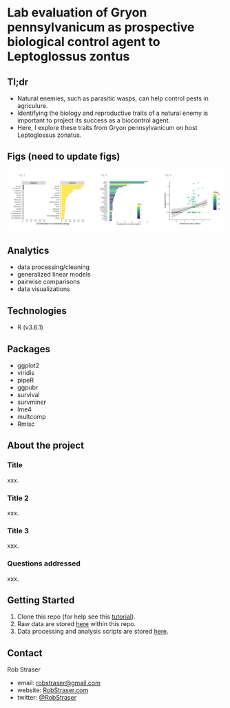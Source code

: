 # Lab evaluation of Gryon pennsylvanicum as prospective biological control agent to Leptoglossus zontus

## Tl;dr

* Natural enemies, such as parasitic wasps, can help control pests in agriculure. 
* Identifying the biology and reproductive traits of a natural enemy is important to project its success as a biocontrol agent. 
* Here, I explore these traits from Gryon pennsylvanicum on host Leptoglossus zonatus.

## Figs (need to update figs)
![all_figs](https://github.com/rstraser/iEval_sentiment_analysis/blob/main/fig/all_figs.png)


## Analytics
* data processing/cleaning
* generalized linear models
* pairwise comparisons
* data visualizations

## Technologies
* R (v3.6.1)

## Packages
* ggplot2
* viridis
* pipeR
* ggpubr
* survival
* survminer
* lme4
* multcomp
* Rmisc


## About the project

### Title

xxx.

### Title 2

xxx.

### Title 3

xxx.


### Questions addressed

xxx.


## Getting Started

1. Clone this repo (for help see this [tutorial](https://help.github.com/articles/cloning-a-repository/)).
2. Raw data are stored [here](https://github.com/rstraser/iEval_sentiment_analysis/blob/main/data/iEval_Comments_concise.pdf) within this repo.    
3. Data processing and analysis scripts are stored [here](https://github.com/rstraser/iEval_sentiment_analysis/blob/main/Sentiment_analysis_iEvals.Rmd).


## Contact

Rob Straser
* email: robstraser@gmail.com 
* website: [RobStraser.com](https://robstraser.com)
* twitter: [@RobStraser](https://twitter.com/RobStraser) 

